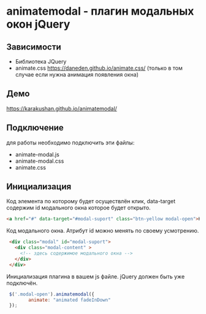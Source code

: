 # animatemodal - плагин модальных окон jQuery

## Зависимости
* Библиотека JQuery
* animate.css https://daneden.github.io/animate.css/ (только в том случае если нужна анимация появления окна)

## Демо
<https://karakushan.github.io/animatemodal/>

## Подключение
для работы необходимо подключить эти файлы:

* animate-modal.js
* animate-modal.css
* animate.css

## Инициализация
Код элемента по которому будет осуществлён клик, data-target содержим id модального окна которое будет открыто.
```html
<a href="#" data-target="#modal-suport" class="btn-yellow modal-open">Написать нам</a>       
```
Код модального окна. Атрибут id можно менять по своему усмотрению.
```html
 <div class="modal" id="modal-suport">
   <div class="modal-content" >
     <!-- здесь содержимое модального окна -->
   </div>
 </div>
```
Инициализация плагина в вашем js файле. jQuery должен быть уже подключён.
```js
 $('.modal-open').animatemodal({
        animate: "animated fadeInDown"
 });
```





